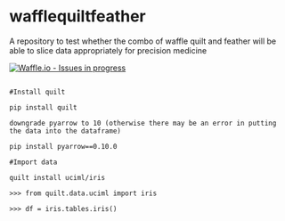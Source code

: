 # wafflequiltfeather
A repository to test whether the combo of waffle quilt and feather will be able to slice data appropriately for precision medicine

[![Waffle.io - Issues in progress](https://badge.waffle.io/prem-datastream/wafflequiltfeather.png?label=in%20progress&title=In%20Progress)](http://waffle.io/prem-datastream/wafflequiltfeather)

```###Testing:  

#Install quilt

pip install quilt

downgrade pyarrow to 10 (otherwise there may be an error in putting the data into the dataframe)

pip install pyarrow==0.10.0

#Import data

quilt install uciml/iris

>>> from quilt.data.uciml import iris

>>> df = iris.tables.iris()

```

